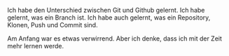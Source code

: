 Ich habe den Unterschied zwischen Git und Github gelernt.
Ich habe gelernt, was ein Branch ist.
Ich habe auch gelernt, was ein Repository, Klonen, Push und Commit sind.

Am Anfang war es etwas verwirrend. Aber ich denke, dass ich mit der Zeit mehr lernen werde.
